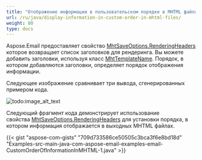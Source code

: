 ```yaml
---
title: "Отображение информации в пользовательском порядке в MHTML файлах"
url: /ru/java/display-information-in-custom-order-in-mhtml-files/
weight: 80
type: docs
---
```


Aspose.Email предоставляет свойство [MhtSaveOptions.RenderingHeaders](https://reference.aspose.com/email/java/com.aspose.email/mhtsaveoptions/#getRenderingHeaders--) которое возвращает список заголовков для рендеринга. Вы можете добавить заголовки, используя класс [MhtTemplateName](https://reference.aspose.com/email/java/com.aspose.email/mhttemplatename/). Порядок, в котором добавляются заголовки, определяет порядок отображения информации.

Следующее изображение сравнивает три вывода, сгенерированных примером кода.

![todo:image_alt_text](display-information-in-custom-order-in-mhtml-files_1.jpg)

Следующий фрагмент кода демонстрирует использование свойства [MhtSaveOptions.RenderingHeaders](https://reference.aspose.com/email/java/com.aspose.email/mhtsaveoptions/#getRenderingHeaders--) для установки порядка, в котором информация отображается в выходных MHTML файлах.

{{< gist "aspose-com-gists" "709d733586ce50505c3bca3f6e8bd18d" "Examples-src-main-java-com-aspose-email-examples-email-CustomOrderOfInformationInMHTML-1.java" >}}